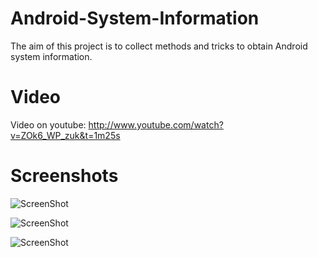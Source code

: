 Android-System-Information
==========================

The aim of this project is to collect methods and tricks to obtain Android system information.

Video
=====
Video on youtube: http://www.youtube.com/watch?v=ZOk6_WP_zuk&t=1m25s

Screenshots
===========

![ScreenShot](http://farm9.staticflickr.com/8071/8321167917_3da5d83c49_b_d.jpg)
  
![ScreenShot](http://farm9.staticflickr.com/8212/8321167811_b043f16157_b_d.jpg)
  
![ScreenShot](http://farm9.staticflickr.com/8499/8321167745_1609cb407b_b_d.jpg)
